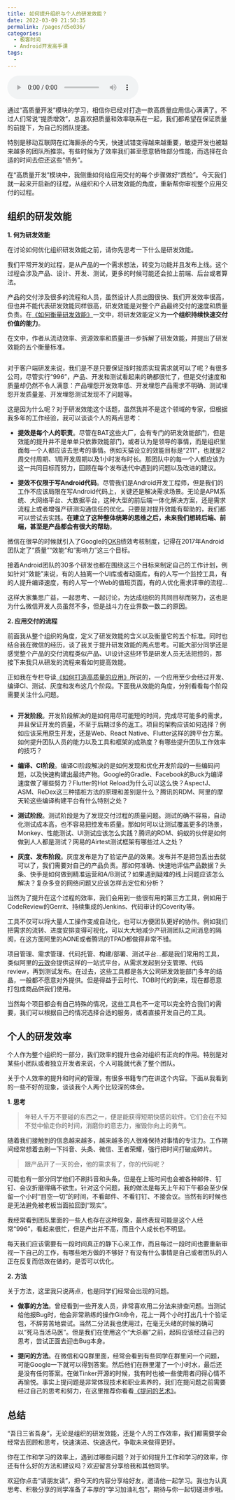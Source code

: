 ```yaml
---
title: 如何提升组织与个人的研发效能？
date: 2022-03-09 21:50:35
permalink: /pages/d5e036/
categories:
  - 极客时间
  - Android开发高手课
tags:
  - 
---
```

<audio title="25.如何提升组织与个人的研发效能？" src="https://static001.geekbang.org/resource/audio/a2/cb/a28b668c52d9f64d29cfa82f362804cb.mp3" controls="controls"></audio> 
<p>通过“高质量开发”模块的学习，相信你已经对打造一款高质量应用信心满满了。不过人们常说“提质增效”，总喜欢把质量和效率联系在一起，我们都希望在保证质量的前提下，为自己的团队提速。</p><p>特别是移动互联网在红海厮杀的今天，快速试错变得越来越重要，敏捷开发也被越来越多的团队所推崇。有些时候为了效率我们甚至愿意牺牲部分性能，而选择在合适的时间去偿还这些“债务”。</p><p>在“高质量开发”模块中，我侧重如何给应用交付的每个步骤做好“质检”。今天我们就一起来开启新的征程，从组织和个人研发效能的角度，重新帮你审视整个应用交付的过程。</p><h2>组织的研发效能</h2><p><strong>1. 何为研发效能</strong></p><p>在讨论如何优化组织研发效能之前，请你先思考一下什么是研发效能。</p><p>我们平常开发的过程，是从产品的一个需求想法，转变为功能并且发布上线。这个过程会涉及产品、设计、开发、测试，更多的时候可能还会拉上前端、后台或者算法。</p><p>产品的交付涉及很多的流程和人员，虽然设计人员出图很快、我们开发效率很高，但也并不能代表研发效能同样很高，研发效能是对整个产品最终交付的速度和质量负责。在<a href="https://mp.weixin.qq.com/s/vfhqRxLnHJz_ii2zhXofuA">《如何衡量研发效能》</a>一文中，将研发效能定义为<strong>一个组织持续快速交付价值的能力</strong>。</p><p>在文中，作者从流动效率、资源效率和质量进一步拆解了研发效能，并提出了研发效能的五个衡量标准。</p><!-- [[[read_end]]] --><p><img src="https://static001.geekbang.org/resource/image/8a/4b/8aee56bf643584c04582fb09a98c3c4b.png" alt=""></p><p>对于客户端研发来说，我们是不是只要保证按时按质实现需求就可以了呢？有很多公司，尽管实行“996”，产品、开发和测试看起来的确都很忙了，但是交付速度和质量却仍然不令人满意：产品埋怨开发效率低、开发埋怨产品需求不明确、测试埋怨开发质量差、开发埋怨测试发现不了问题等。</p><p>这是因为什么呢？对于研发效能这个话题，虽然我并不是这个领域的专家，但根据我多年的工作经验，我可以谈谈个人的两点思考：</p><ul>
<li>
<p><strong>提效是每个人的职责</strong>。尽管在BAT这些大厂，会有专门的研发效能部门，但是效能的提升并不是单单只依靠效能部门，或者认为是领导的事情，而是组织里面每一个人都应该去思考的事情。例如天猫设立的效能目标是“211”，也就是2周交付周期、1周开发周期以及1小时发布时长。那团队中的每一个人都应该为这一共同目标而努力，回顾在每个发布迭代中遇到的问题以及改进的建议。</p>
</li>
<li>
<p><strong>提效不仅限于写Android代码</strong>。尽管我们是Android开发工程师，但是我们的工作不应该局限在写Android代码上，关键还是解决需求场景。无论是APM系统、大网络平台、大数据平台，这种大型的前后端一体化解决方案，还是需求流程上或者增强产研测沟通信任的优化。只要是对提升效能有帮助的，我们都可以尝试去实践。<strong>在建立了这种整体统筹的思维之后，未来我们想转后端、前端，甚至是产品都会有很大的帮助</strong>。</p>
</li>
</ul><p>微信在很早的时候就引入了Google的<a href="https://www.zhihu.com/question/22471467">OKR</a>绩效考核制度，记得在2017年Android团队定了“质量”“效能”和“影响力”这三个目标。</p><p>接着Android团队的30多个研发也都在围绕这三个目标来制定自己的工作计划，例如针对“效能”来说，有的人抽离一个UI库或者动画库，有的人写一个监控工具，有的人提升编译速度，有的人写一个Web的值班页面，有的人优化需求评审的流程…</p><p>这样大家集思广益，一起思考、一起讨论，为达成组织的共同目标而努力，这也是为什么微信开发人员虽然不多，但是战斗力在业界数一数二的原因。</p><p><strong>2. 应用交付的流程</strong></p><p>前面我从整个组织的角度，定义了研发效能的含义以及衡量它的五个标准。同时也结合我在微信的经历，谈了我关于提升研发效能的两点思考。可能大部分同学还是感觉整个产品的交付流程类似产品、UI设计这些环节是研发人员无法把控的，那接下来我只从研发的流程来看如何提高效能。</p><p>正如我在专栏导读<a href="https://time.geekbang.org/column/article/70250">《如何打造高质量的应用》</a>所说的，一个应用至少会经过开发、编译CI、测试、灰度和发布这几个阶段。下面我从效能的角度，分别看看每个阶段需要关注什么问题。</p><p><img src="https://static001.geekbang.org/resource/image/de/bf/de7478cd66a44d2807e1c89a3a26bbbf.jpg" alt=""></p><ul>
<li>
<p><strong>开发阶段</strong>。开发阶段解决的是如何用尽可能短的时间，完成尽可能多的需求，并且保证开发的质量，不至于后期过多的返工。项目的架构应该如何选择？例如应该采用原生开发，还是Web、React  Native、Flutter这样的跨平台方案。如何提升团队人员的能力以及工具和框架的成熟度？有哪些提升团队工作效率的技巧？</p>
</li>
<li>
<p><strong>编译、CI阶段</strong>。编译CI阶段解决的是如何发现和优化开发阶段的一些编码问题，以及快速构建出最终产物。Google的Gradle、Facebook的Buck为编译速度做了哪些努力？Flutter的Hot Reload为什么可以这么快？AspectJ、ASM、ReDex这三种插桩方法的原理和差别是什么？腾讯的RDM、阿里的摩天轮这些编译构建平台有什么特别之处？</p>
</li>
<li>
<p><strong>测试阶段</strong>。测试阶段是为了发现交付过程的质量问题。测试的确不容易，自动化测试成本高，也不容易把控发布质量。那如何可以让测试覆盖更多的场景，Monkey、性能测试、UI测试应该怎么实践？腾讯的RDM、蚂蚁的伙伴是如何做到人人都是测试？网易的Airtest测试框架有哪些过人之处？</p>
</li>
<li>
<p><strong>灰度、发布阶段</strong>。灰度发布是为了验证产品的效果。发布并不是把包丢出去就可以了，我们需要对自己的产品负责。那如何准确、快速地评估产品数据？头条、快手是如何做到精准运营和A/B测试？如果遇到疑难的线上问题应该怎么解决？复杂多变的网络问题又应该怎样去定位和分析？</p>
</li>
</ul><p>当然为了提升在这个过程的效率，我们会用到一些很有用的第三方工具，例如用于CodeReview的Gerrit、持续集成的Jenkins、代码审计的Coverity等。</p><p>工具不仅可以将大量人工操作变成自动化，也可以方便团队更好的协作。例如我们把需求的流转、进度安排变得可视化，可以大大地减少产研测团队之间消息的隔阂，在这方面阿里的AONE或者腾讯的TPAD都做得非常不错。</p><p>项目管理、需求管理、代码托管、构建/部署、测试平台…都是我们常用的工具，类似阿里的<a href="http://cn.aliyun.com/product/yunxiao">云效</a>会提供这样的一站式平台，从需求发起到分支管理、代码review，再到测试发布。在过去，这些工具都是各大公司研发效能部门多年的结晶，一般都不愿意对外提供。但是得益于云时代、TOB时代的到来，现在都愿意打包成商品供我们使用。</p><p>当然每个项目都会有自己特殊的情况，这些工具也不一定可以完全符合我们的需要，我们可以根据自己的情况选择合适的服务，或者直接开发自己的工具。</p><h2>个人的研发效率</h2><p>个人作为整个组织的一部分，我们效率的提升也会对组织有正向的作用。特别是对某些小团队或者独立开发者来说，个人可能就代表了整个团队。</p><p>关于个人效率的提升和时间的管理，有很多书籍专门在讲这个内容。下面从我看到的一些不好的现象，谈谈我个人两个比较深的体会。</p><p><strong>1. 思考</strong></p><blockquote>
<p>年轻人千万不要碰的东西之一，便是能获得短期快感的软件。它们会在不知不觉中偷走你的时间，消磨你的意志力，摧毁你向上的勇气。</p>
</blockquote><p>随着我们接触到的信息越来越多，越来越多的人很难保持对事情的专注力。工作期间经常想着去刷一下抖音、头条、微信、王者荣耀，强行把时间打破成碎片。</p><blockquote>
<p>跟产品开了一天的会，他的需求有了，你的代码呢？</p>
</blockquote><p>可能也有一部分同学他们不刷抖音和头条，但是在上班时间也会被各种邮件、钉钉、会议折磨得痛不欲生。针对这个问题，我的做法是每天上午和下午都会至少保留一个小时“目空一切”的时间，不看邮件、不看钉钉、不接会议。当然有的时候也是无法避免被老板当面拉回到“现实”。</p><p>我经常看到团队里面的一些人也存在这种现象，最终表现可能是这个人经常“996”，看起来很忙，但是产出并不高，而且个人成长也不明显。</p><p>每天我们应该需要有一段时间真正的静下心来工作，而且每过一段时间也要重新审视一下自己的工作，有哪些地方做的不够好？有没有什么事情是自己或者团队的人正在反复而低效在做的，是否可以优化。</p><p><strong>2. 方法</strong></p><p>关于方法，这里我只说两点，也是同学们经常会出现的问题。</p><ul>
<li>
<p><strong>做事的方法</strong>。曾经看到一些开发人员，非常喜欢用二分法来排查问题。当测试给他报Bug时，他会非常熟练的操作Git命令，花上一两个小时打出几十个验证包，不辞劳苦地尝试。当然二分法我也使用过，在毫无头绪的时候的确可以“死马当活马医”。但是我们在使用这个“大杀器”之前，起码应该经过自己的思考，尝试正面去迎击Bug本身。</p>
</li>
<li>
<p><strong>提问的方法</strong>。在微信和QQ群里面，经常会看到有些同学在群里问一个问题，可能Google一下就可以得到答案。然后他们在群里灌了一个小时水，最后还是没有任何答案。在做Tinker开源的时候，我有时也被一些使用者问得心情不再愉悦。事实上提问题是非常体现技术和职业素养的，我们在提问题之前需要经过自己的思考和努力，在这里推荐你看看<a href="https://github.com/tvvocold/How-To-Ask-Questions-The-Smart-Way">《提问的艺术》</a>。</p>
</li>
</ul><h2>总结</h2><p>“吾日三省吾身”，无论是组织的研发效能，还是个人的工作效率，我们都需要学会经常去回顾和思考，快速演进、快速迭代，争取未来做得更好。</p><p><span class="orange">你在工作和学习的效率上，遇到过哪些问题？对于如何提升工作和学习的效率，你还有什么好的方法和建议吗？欢迎留言分享给我和其他同学。</span></p><p>欢迎你点击“请朋友读”，把今天的内容分享给好友，邀请他一起学习。我也为认真思考、积极分享的同学准备了丰厚的“学习加油礼包”，期待与你一起切磋进步哦。</p><p></p>